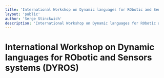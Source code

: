 ```yaml
---
title: 'International Workshop on Dynamic languages for RObotic and Sensors systems (DYROS 2010)'
layout: 'public'
author: 'Serge Stinckwich'
description: 'International Workshop on Dynamic languages for RObotic and Sensors systems (DYROS 2010)'
---
```

# International Workshop on Dynamic languages for RObotic and Sensors systems (DYROS)
